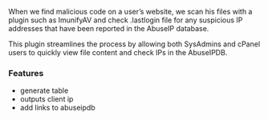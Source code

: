 When we find malicious code on a user’s website, we scan his files with a plugin such as ImunifyAV and check .lastlogin file for any suspicious IP addresses that have been reported in the AbuseIP database.

This plugin streamlines the process by allowing both SysAdmins and cPanel users to quickly view file content and check IPs in the AbuseIPDB.

<!--img src="https://raw.githubusercontent.com/stefanpejcic/lastlogin-cpanel-plugin/main/assets/img/screenshot.png"></img-->

### Features

- generate table
- outputs client ip
- add links to abuseipdb

<!--### How to install the plugin

To install this free cpanel plugin you need access to the WHM and terminal. Login to SSH and run the following commands to install the plugin:

`wget https://github.com/stefanpejcic/lastlogin-cpanel-plugin/archive/refs/heads/main.zip`
`unzip main.zip && cd lastlogin-cpanel-plugin-main/`
`chmod +x install.sh && ./install.sh`


### Changelog

#### v1.0.3
Released:  March 06th, 2022

Added installation script

#### v1.0.1
Released: May 22th, 2022

Added links to abuseipdb
jquery updated


#### v1.0.0
Released: May 1th, 2022

Stable Release

### Support

Because this is a free plugin, support is restricted to maintaining the source code and ensuring that the plugin functions on latest cPanel version.

Please see the additional services area below if you require assistance outside of this scope, such as with plugin installation, branding, or integrating it with your custom template.

### Whats next

In the next couple of months we're going to continue to improve the docs, create tutorials and fix bugs.

### Contribute

You can support me by giving [a GitHub star ★](https://github.com/stefanpejcic/lastlogin-cpanel-plugin/stargazers) and spread the word :)
